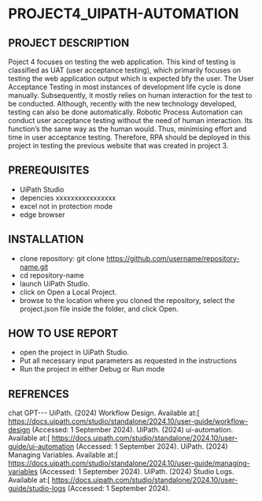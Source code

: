 # PROJECT4_UIPATH-AUTOMATION

## PROJECT DESCRIPTION
Poject 4 focuses on testing the web application. This kind of testing is classified as UAT (user acceptance testing), which primarily focuses on testing the web application output which is expected bfy the user. The User Acceptance Testing in most instances of development life cycle is done manually. Subsequently, it mostly relies on human interaction for the test to be conducted. Although, recently with the new technology developed, testing can also be done automatically. Robotic Process Automation can conduct user acceptance testing without the need of human interaction. Its function’s the same way as the human would. Thus, minimising effort and time in user acceptance testing. Therefore, RPA should be deployed in this project in testing the previous website that was created in project 3.

## PREREQUISITES
- UiPath Studio
- depencies xxxxxxxxxxxxxxxx
- excel not in protection mode
- edge browser
  
## INSTALLATION
- clone repository: git clone https://github.com/username/repository-name.git
- cd repository-name
- launch UiPath Studio.
- click on Open a Local Project.
- browse to the location where you cloned the repository, select the project.json file inside the folder, and click Open.

## HOW TO USE REPORT
- open the project in UiPath Studio.
- Put all necessary input parameters as requested in the instructions
- Run the project in either Debug or Run mode

## REFRENCES
chat GPT---
UiPath. (2024) Workflow Design. Available at:[ https://docs.uipath.com/studio/standalone/2024.10/user-guide/workflow-design (Accessed: 1 September 2024).
UiPath. (2024) ui-automation. Available at:[ https://docs.uipath.com/studio/standalone/2024.10/user-guide/ui-automation (Accessed: 1 September 2024).
UiPath. (2024) Managing Variables. Available at:[ https://docs.uipath.com/studio/standalone/2024.10/user-guide/managing-variables (Accessed: 1 September 2024).
UiPath. (2024) Studio Logs. Available at:[ https://docs.uipath.com/studio/standalone/2024.10/user-guide/studio-logs (Accessed: 1 September 2024).
